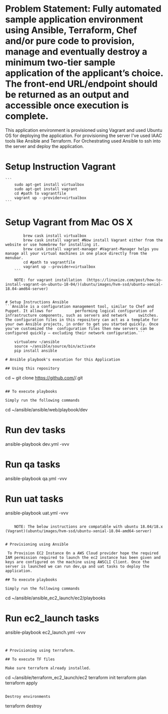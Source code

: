 # Problem Statement: Fully automated sample application environment using Ansible, Terraform, Chef and/or pure code to provision, manage and eventually destroy a minimum two-tier sample application of the applicant’s choice. The front-end URL/endpoint should be returned as an output and accessible once execution is complete.

This application environment is provisioned using Vagrant and used Ubuntu OS for deploying the application. For provisioning the server I've used IAAC tools like Ansible and Terraform. For Orchestrating used Ansible to ssh into the server and deploy the application.

# Setup Instruction Vagrant
    ```
        sudo apt-get install virtualbox
        sudo apt-get install vagrant
        cd #path to vagrantfile
        vagrant up --provider=virtualbox
    ```
# Setup Vagrant from Mac OS X
```
        brew cask install virtualbox 
        brew cask install vagrant #Now install Vagrant either from the website or use homebrew for installing it.
        brew cask install vagrant-manager #Vagrant-Manager helps you manage all your virtual machines in one place directly from the menubar.
        cd #path to vagrantfile
        vagrant up --provider=virtualbox
    ```

    NOTE: for vagrant installation  (https://linuxize.com/post/how-to-install-vagrant-on-ubuntu-18-04/)(ubuntu/images/hvm-ssd/ubuntu-xenial-18.04-amd64-server)
  

# Setup Instructions Ansible
```Ansible is a configuration management tool, similar to Chef and Puppet. It allows for          performing logical configuration of infrastructure components, such as servers and network     switches. The configuration files in this repository can act as a template for your own Ansible projects, in order to get you started quickly. Once you've customized the  configuration files then new servers can be configured quickly — excluding their network configuration.```

    virtualenv ~/ansible
    source ~/ansible/source/bin/activate
    pip install ansible

# Ansible playbook's execution for this Application

## Using this repository

```
cd ~
git clone https://github.com/<username>/<repo-name>.git
```

## To execute playbooks

Simply run the following commands

```
cd ~/ansible/ansible/web/playbook/dev
# Run dev tasks
ansible-playbook dev.yml -vvv

# Run qa tasks
ansible-playbook qa.yml -vvv

# Run uat tasks
ansible-playbook uat.yml -vvv
```

    NOTE: The below instructions are compatable with ubuntu 18.04/18.x (Vagrant)(ubuntu/images/hvm-ssd/ubuntu-xenial-18.04-amd64-server)


# Provisioning using Ansible

 To Provision EC2 Instance On a AWS Cloud provider hope the required IAM permission required to launch the ec2 instance has been given and keys are configured on the machine using AWSCLI Client. Once the server is launched we can run dev,qa and uat tasks to deploy the application.

## To execute playbooks

Simply run the following commands

```
cd ~/ansible/ansible_ec2_launch/ec2/playbooks
# Run ec2_launch tasks
ansible-playbook ec2_launch.yml -vvv
```


# Provisioning using terraform.

## To execute TF files

Make sure terraform already installed.

```
 cd ~/ansible/terraform_ec2_launch/ec2
    terraform init
    terraform plan
    terraform apply
```

Destroy environments

```
 terraform destroy
```
